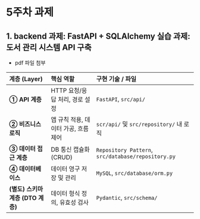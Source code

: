 # 5주차 과제

## 1. backend 과제: FastAPI + SQLAlchemy 실습 과제: 도서 관리 시스템 API 구축

 - pdf 파일 첨부


| 계층 (Layer) | 핵심 역할 | 구현 기술 / 파일 |
| :--- | :--- | :--- |
| **① API 계층** | HTTP 요청/응답 처리, 경로 설정 | `FastAPI`, `src/api/` |
| **② 비즈니스 로직** | 앱 규칙 적용, 데이터 가공, 흐름 제어 | `scr/api/` 및 `src/repository/` 내 로직 |
| **③ 데이터 접근 계층** | DB 통신 캡슐화 (CRUD) | `Repository Pattern`, `src/database/repository.py` |
| **④ 데이터베이스** | 데이터 영구 저장 및 관리 | `MySQL`, `src/database/orm.py` |
| **(별도) 스키마 계층 (DTO 계층)** | 데이터 형식 정의, 유효성 검사 | `Pydantic`, `src/schema/` |

